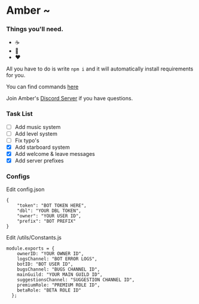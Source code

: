 # Amber ~

### Things you'll need.
* :coffee:
* :pray:
* :heart:

All you have to do is write `npm i` and it will automatically install requirements for you.

You can find commands [here](https://etcroot.pw/amber/)

Join Amber's [Discord Server](https://discord.gg/2UcyFDD) if you have questions.

### Task List
- [ ] Add music system
- [ ] Add level system
- [ ] Fix typo's
- [x] Add starboard system
- [x] Add welcome & leave messages
- [x] Add server prefixes

### Configs

Edit config.json
```
{
    "token": "BOT TOKEN HERE",
    "dbl": "YOUR DBL TOKEN",
    "owner": "YOUR USER ID",
    "prefix": "BOT PREFIX"
}
```

Edit /utils/Constants.js
```
module.exports = {
    ownerID: "YOUR OWNER ID",
    logsChannel: "BOT ERROR LOGS",
    botID: "BOT USER ID",
    bugsChannel: "BUGS CHANNEL ID",
    mainGuild: "YOUR MAIN GUILD ID",
    suggestionsChannel: "SUGGESTION CHANNEL ID",
    premiumRole: "PREMIUM ROLE ID",
    betaRole: "BETA ROLE ID"
  };
  ```
